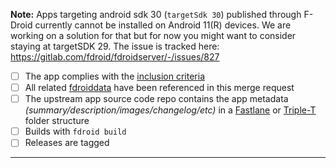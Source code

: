 **Note:** Apps targeting android sdk 30 (`targetSdk 30`) published through F-Droid currently cannot be installed on Android 11(R) devices.
We are working on a solution for that but for now you might want to consider staying at targetSDK 29. The issue is tracked here: https://gitlab.com/fdroid/fdroidserver/-/issues/827

* [ ] The app complies with the [inclusion criteria](https://f-droid.org/docs/Inclusion_Policy)
* [ ] All related [fdroiddata](https://gitlab.com/fdroid/fdroiddata/issues) have been referenced in this merge request
* [ ] The upstream app source code repo contains the app metadata _(summary/description/images/changelog/etc)_ in a [Fastlane](https://gitlab.com/snippets/1895688) or [Triple-T](https://gitlab.com/snippets/1901490) folder structure
* [ ] Builds with `fdroid build`
* [ ] Releases are tagged

---------------------

